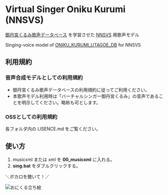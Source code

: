 # Virtual Singer Oniku Kurumi (NNSVS)

[御丹宮くるみ歌声データべース](http://onikuru.info/db-download/) を学習させた [NNSVS](https://github.com/r9y9/nnsvs) 用歌声モデル

Singing-voice model of [ONIKU_KURUMI_UTAGOE_DB](http://onikuru.info/db-download/) for NNSVS 



## 利用規約

### 音声合成モデルとしての利用規約

- 御丹宮くるみ歌声データベースの利用規約に従ってご利用ください。
- 本歌声モデル利用時は「バーチャルシンガー御丹宮くるみ」の音声であることを明示してください。略称も可とします。

### OSSとしての利用規約

各フォルダ内の LISENCE.md をご覧ください。

## 使い方

1. musicxml または xml を **00_musicxml** に入れる。
2. **sing.bat** をダブルクリックする。





＼ボカロを聴いて！／

![おにくる立ち絵](http://onikuru.info/wp-content/themes/KurumiHP/Resource/onikuru_thumb.png)

